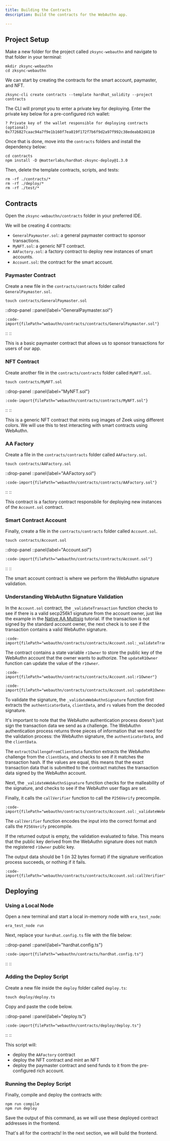 ```yaml
---
title: Building the Contracts
description: Build the contracts for the WebAuthn app.

---
```


## Project Setup

Make a new folder for the project called `zksync-webauthn` and navigate to that folder in your terminal:

```shell
mkdir zksync-webauthn
cd zksync-webauthn
```

We can start by creating the contracts for the smart account, paymaster, and NFT.

```shell
zksync-cli create contracts --template hardhat_solidity --project contracts
```

The CLI will prompt you to enter a private key for deploying.
Enter the private key below for a pre-configured rich wallet:

```shell
? Private key of the wallet responsible for deploying contracts (optional)
0x7726827caac94a7f9e1b160f7ea819f172f7b6f9d2a97f992c38edeab82d4110
```

Once that is done, move into the `contracts` folders and
install the dependency below:

```shell
cd contracts
npm install -D @matterlabs/hardhat-zksync-deploy@1.3.0
```

Then, delete the template contracts, scripts, and tests:

```shell
rm -rf ./contracts/*
rm -rf ./deploy/*
rm -rf ./test/*
```

## Contracts

Open the `zksync-webauthn/contracts` folder in your preferred IDE.

We will be creating 4 contracts:

- `GeneralPaymaster.sol`: a general paymaster contract to sponsor transactions.
- `MyNFT.sol`: a generic NFT contract.
- `AAFactory.sol`: a factory contract to deploy new instances of smart accounts.
- `Account.sol`: the contract for the smart account.

### Paymaster Contract

Create a new file in the `contracts/contracts` folder called `GeneralPaymaster.sol`.

```shell
touch contracts/GeneralPaymaster.sol
```

::drop-panel
::panel{label="GeneralPaymaster.sol"}

```solidity [contracts/GeneralPaymaster.sol]
:code-import{filePath="webauthn/contracts/contracts/GeneralPaymaster.sol"}
```

::
::

This is a basic paymaster contract that allows us to sponsor transactions for users of our app.

### NFT Contract

Create another file in the `contracts/contracts` folder called `MyNFT.sol`.

```shell
touch contracts/MyNFT.sol
```

::drop-panel
::panel{label="MyNFT.sol"}

```solidity [contracts/MyNFT.sol]
:code-import{filePath="webauthn/contracts/contracts/MyNFT.sol"}
```

::
::

This is a generic NFT contract that mints svg images of Zeek using different colors.
We will use this to test interacting with smart contracts using WebAuthn.

### AA Factory

Create a file in the `contracts/contracts` folder called `AAFactory.sol`.

```shell
touch contracts/AAFactory.sol
```

::drop-panel
::panel{label="AAFactory.sol"}

  ```solidity [contracts/AAFactory.sol]
  :code-import{filePath="webauthn/contracts/contracts/AAFactory.sol"}
  ```

::
::

This contract is a factory contract responsbile for deploying new instances of the `Account.sol` contract.

### Smart Contract Account

Finally, create a file in the `contracts/contracts` folder called `Account.sol`.

```shell
touch contracts/Account.sol
```

::drop-panel
::panel{label="Account.sol"}

```solidity [contracts/Account.sol]
:code-import{filePath="webauthn/contracts/contracts/Account.sol"}
```

::
::

The smart account contract is where we perform the WebAuthn signature validation.

### Understanding WebAuthn Signature Validation

In the `Account.sol` contract, the `_validateTransaction` function checks to see if there is a valid secp256k1 signature from the account owner,
just like the example in the [Native AA Multisig](https://code.zksync.io/tutorials/native-aa-multisig) tutorial.
If the transaction is not signed by the standard account owner, the next check is to see if the transaction contains a valid WebAuthn signature.

```solidity [contracts/Account.sol]
:code-import{filePath="webauthn/contracts/contracts/Account.sol:_validateTransaction"}
```

The contract contains a state variable `r1Owner` to store the public key of the WebAuthn account that the owner wants to authorize.
The `updateR1Owner` function can update the value of the `r1Owner`.

```solidity [contracts/Account.sol]
:code-import{filePath="webauthn/contracts/contracts/Account.sol:r1Owner"}
```

```solidity [contracts/Account.sol]
:code-import{filePath="webauthn/contracts/contracts/Account.sol:updateR1Owner"}
```

To validate the signature, the `_validateWebAuthnSignature` function
first extracts the `authenticatorData`, `clientData`, and `rs` values from the decoded signature.

It's important to note that the WebAuthn authentication process doesn't just sign the transaction data we send as a challenge.
The WebAuthn authentication process returns three pieces of information that we need for the validation process:
the WebAuthn signature, the `authenticatorData`, and the `clientData`.

The `extractChallengeFromClientData` function extracts the WebAuthn challenge from the `clientData`, and checks to see if it matches the transaction hash.
If the values are equal,
this means that the exact transaction data that is submitted to the contract matches the transaction data signed by the WebAuthn account.

Next, the `_validateWebAuthnSignature` function checks for the malleability of the signature,
and checks to see if the WebAuthn user flags are set.

Finally, it calls the `callVerifier` function to call the `P256Verify` precompile.

```solidity [contracts/Account.sol]
:code-import{filePath="webauthn/contracts/contracts/Account.sol:_validateWebAuthnSignature"}
```

The `callVerifier` function encodes the input into the correct format and calls the `P256Verify` precompile.

If the returned output is empty, the validation evaluated to false.
This means that the public key derived from the WebAuthn signature does not match the registered `r1Owner` public key.

The output data should be 1 (in 32 bytes format) if the signature verification process succeeds, or nothing if it fails.

```solidity [contracts/Account.sol]
:code-import{filePath="webauthn/contracts/contracts/Account.sol:callVerifier"}
```

## Deploying

### Using a Local Node

Open a new terminal and start a local in-memory node with `era_test_node`:

```shell
era_test_node run
```

Next, replace your `hardhat.config.ts` file with the file below:

::drop-panel
::panel{label="hardhat.config.ts"}

```solidity [hardhat.config.ts]
:code-import{filePath="webauthn/contracts/hardhat.config.ts"}
```

::
::

### Adding the Deploy Script

Create a new file inside the `deploy` folder called `deploy.ts`:

```shell
touch deploy/deploy.ts
```

Copy and paste the code below.

::drop-panel
::panel{label="deploy.ts"}

```solidity [deploy/deploy.ts]
:code-import{filePath="webauthn/contracts/deploy/deploy.ts"}
```

::
::

This script will:

- deploy the `AAFactory` contract
- deploy the NFT contract and mint an NFT
- deploy the paymaster contract and send funds to it from the pre-configured rich account.

### Running the Deploy Script

Finally, compile and deploy the contracts with:

```shell
npm run compile
npm run deploy
```

Save the output of this command, as we will use these deployed contract addresses in the frontend.

That's all for the contracts!
In the next section, we will build the frontend.

